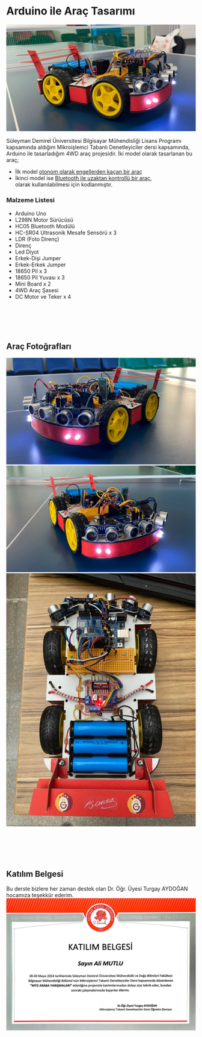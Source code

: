 # Arduino ile Araç Tasarımı

<img src="./images/arduino_arac1.jpg" alt="arduino_arac_tasarimi">

Süleyman Demirel Üniversitesi Bilgisayar Mühendisliği Lisans Programı kapsamında aldığım Mikroişlemci Tabanlı Denetleyiciler dersi kapsamında, Arduino ile tasarladığım 4WD araç projesidir. İki model olarak tasarlanan bu araç; <br/> 
- İlk model [otonom olarak engellerden kaçan bir araç](./engelden-kacan-otonom-arac/README.md) 
- İkinci model ise [Bluetooth ile uzaktan kontrollü bir araç](./bt-uzaktan-kumandalı-arac/README.md), <br/>
olarak kullanılabilmesi için kodlanmıştır.

### Malzeme Listesi
- Arduino Uno
- L298N Motor Sürücüsü
- HC05 Bluetooth Modülü
- HC-SR04 Ultrasonik Mesafe Sensörü x 3
- LDR (Foto Direnç)
- Direnç
- Led Diyot
- Erkek-Dişi Jumper
- Erkek-Erkek Jumper
- 18650 Pil x 3
- 18650 Pil Yuvası x 3
- Mini Board x 2
- 4WD Araç Şasesi
- DC Motor ve Teker x 4

<br/><br/><br/><br/>

## Araç Fotoğrafları
<img src="./images/arduino_arac2.jpg" alt="arduino_arac_tasarimi">
<img src="./images/arduino_arac3.jpg" alt="arduino_arac_tasarimi">
<img src="./images/arduino_arac4.jpg" alt="arduino_arac_tasarimi">

<br/><br/><br/><br/>

## Katılım Belgesi
Bu derste bizlere her zaman destek olan Dr. Öğr. Üyesi Turgay AYDOĞAN hocamıza teşekkür ederim.
<img src="./images/katilim_belgesi.jpg" alt="arduino_arac_tasarimi">